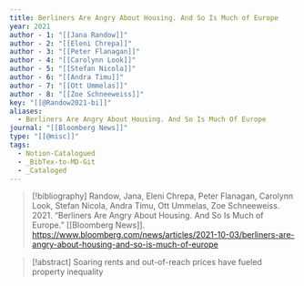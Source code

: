 ```yaml
---
title: Berliners Are Angry About Housing. And So Is Much of Europe
year: 2021
author - 1: "[[Jana Randow]]"
author - 2: "[[Eleni Chrepa]]"
author - 3: "[[Peter Flanagan]]"
author - 4: "[[Carolynn Look]]"
author - 5: "[[Stefan Nicola]]"
author - 6: "[[Andra Timu]]"
author - 7: "[[Ott Ummelas]]"
author - 8: "[[Zoe Schneeweiss]]"
key: "[[@Randow2021-bi]]"
aliases:
  - Berliners Are Angry About Housing. And So Is Much Of Europe
journal: "[[Bloomberg News]]"
type: "[[@misc]]"
tags:
  - Notion-Catalogued
  - _BibTex-to-MD-Git
  - _Cataloged
---
```


> [!bibliography]
> Randow, Jana, Eleni Chrepa, Peter Flanagan, Carolynn Look, Stefan Nicola, Andra Timu, Ott Ummelas, Zoe Schneeweiss. 2021. “Berliners Are Angry About Housing. And So Is Much of Europe.” [[Bloomberg News]]. https://www.bloomberg.com/news/articles/2021-10-03/berliners-are-angry-about-housing-and-so-is-much-of-europe

> [!abstract]
> Soaring rents and out-of-reach prices have fueled property inequality